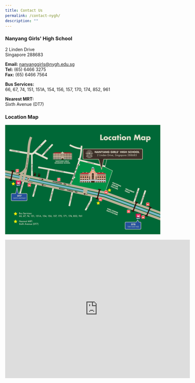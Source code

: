 ```yaml
---
title: Contact Us
permalink: /contact-nygh/
description: ""
---
```

### **Nanyang Girls' High School**

2 Linden Drive  <br>
Singapore 288683

**Email:**&nbsp;[nanyanggirls@nygh.edu.sg](mailto:nanyanggirls@nygh.edu.sg)  <br>
**Tel:** (65) 6466 3275  <br>
**Fax:** (65) 6466 7564

**Bus Services:**&nbsp;&nbsp;  <br>
66, 67, 74, 151, 151A, 154, 156, 157, 170, 174, 852, 961

**Nearest MRT:**  <br>
Sixth Avenue (DT7)

### **Location Map**

![](/images/nygh_location%20map.jpg)
<iframe src="https://www.google.com/maps/embed?pb=!1m18!1m12!1m3!1d3988.742273002888!2d103.79988537496575!3d1.3307194986566673!2m3!1f0!2f0!3f0!3m2!1i1024!2i768!4f13.1!3m3!1m2!1s0x31da10a16917dc91%3A0x6e34c1c9f4e04959!2sNanyang%20Girls'%20High%20School!5e0!3m2!1sen!2ssg!4v1697094465937!5m2!1sen!2ssg" width="600" height="450" style="border:0;" allowfullscreen="" loading="lazy"></iframe>
